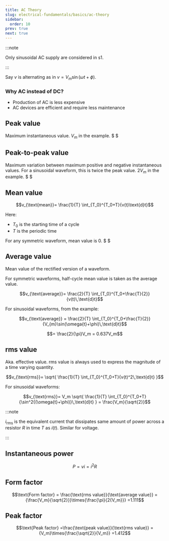 ```yaml
---
title: AC Theory
slug: electrical-fundamentals/basics/ac-theory
sidebar:
  order: 10
prev: true
next: true
---
```


:::note

Only sinusoidal AC supply are considered in s1.

:::

Say $v$ is alternating as in $v=V_{m}\sin(\omega{t}+\phi)$.

### Why AC instead of DC?

- Production of AC is less expensive
- AC devices are efficient and require less maintenance

## Peak value

Maximum instantaneous value. $V_m$ in the example. $ $

## Peak-to-peak value

Maximum variation between maximum positive and negative instantaneous values.
For a sinusoidal waveform, this is twice the peak value. $2V_m$ in the example.
$ $

## Mean value

```math
v_{\text{mean}}=
\frac{1}{T}
\int_{T_0}^{T_0+T}{v(t)\text{d}t}
```

Here:

- $T_0$ is the starting time of a cycle
- $T$ is the periodic time

For any symmetric waveform, mean value is $0$. $ $

## Average value

Mean value of the rectified version of a waveform.

For symmetric waveforms, half-cycle mean value is taken as the average value.

```math
v_{\text{average}}=
\frac{2}{T}
\int_{T_0}^{T_0+\frac{T}{2}}{v(t)\,\text{d}t}
```

For sinusoidal waveforms, from the example:

```math
v_{\text{average}}
=
\frac{2}{T}
\int_{T_0}^{T_0+\frac{T}{2}}{V_{m}\sin(\omega{t}+\phi)\,\text{d}t}
```

```math
=
\frac{2}{\pi}V_m
=
0.637V_m
```

## rms value

Aka. effective value. rms value is always used to express the magnitude of a
time varying quantity.

```math
v_{\text{rms}}=
\sqrt{
\frac{1}{T}
\int_{T_0}^{T_0+T}{v(t)^2\,\text{d}t}
}
```

For sinusoidal waveforms:

```math
v_{\text{rms}}=
V_m
\sqrt{
\frac{1}{T}
\int_{T_0}^{T_0+T}{\sin^2{(\omega{t}+\phi)}\,\text{d}t}
}
=
\frac{V_m}{\sqrt{2}}
```

:::note

$i_{\text{rms}}$ is the equivalent current that dissipates same amount of power
across a resistor $R$ in time $T$ as $i(t)$. Similar for voltage.

:::

## Instantaneous power

```math
P=vi=i^2R
```

## Form factor

```math
\text{Form factor}
=
\frac{\text{rms value}}{\text{average value}}
=
{\frac{V_m}{\sqrt{2}}}\times{\frac{\pi}{2{V_m}}}
=1.111
```

## Peak factor

```math
\text{Peak factor}
=\frac{\text{peak value}}{\text{rms value}}
={V_m}\times{\frac{\sqrt{2}}{V_m}}
=1.412
```

